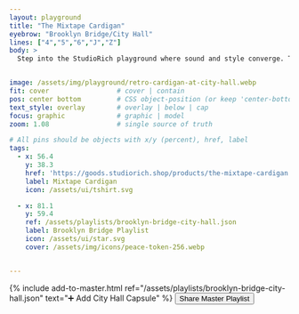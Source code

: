 ```yaml
---
layout: playground
title: "The Mixtape Cardigan"
eyebrow: "Brooklyn Bridge/City Hall"
lines: ["4","5","6","J","Z"]
body: >
  Step into the StudioRich playground where sound and style converge. The Mixtape Cardigan — moss green with cassette motif — takes center stage in the abandoned arches of New York’s City Hall station. Paired with the rotating Jungle Mix playlist, it becomes more than clothing or music — it’s a collectible moment, carrying the echoes of the city.


image: /assets/img/playground/retro-cardigan-at-city-hall.webp
fit: cover                 # cover | contain
pos: center bottom         # CSS object-position (or keep 'center-bottom' if your CSS expects that)
text_style: overlay        # overlay | below | cap
focus: graphic             # graphic | model
zoom: 1.08                 # single source of truth

# All pins should be objects with x/y (percent), href, label
tags:
  - x: 56.4
    y: 38.3
    href: 'https://goods.studiorich.shop/products/the-mixtape-cardigan'
    label: Mixtape Cardigan
    icon: /assets/ui/tshirt.svg

  - x: 81.1
    y: 59.4
    ref: /assets/playlists/brooklyn-bridge-city-hall.json
    label: Brooklyn Bridge Playlist
    icon: /assets/ui/star.svg
    cover: /assets/img/icons/peace-token-256.webp


---
```






{% include add-to-master.html ref="/assets/playlists/brooklyn-bridge-city-hall.json" 
   text="➕ Add City Hall Capsule" %}
<button data-export-master>Share Master Playlist</button>
